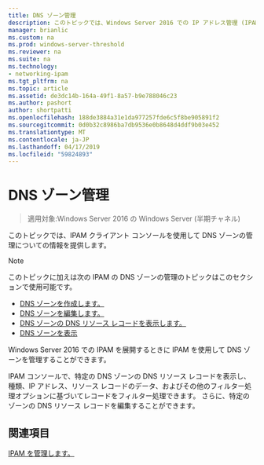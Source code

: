 ```yaml
---
title: DNS ゾーン管理
description: このトピックでは、Windows Server 2016 での IP アドレス管理 (IPAM) の管理ガイドの一部です。
manager: brianlic
ms.custom: na
ms.prod: windows-server-threshold
ms.reviewer: na
ms.suite: na
ms.technology:
- networking-ipam
ms.tgt_pltfrm: na
ms.topic: article
ms.assetid: de3dc14b-164a-49f1-8a57-b9e788046c23
ms.author: pashort
author: shortpatti
ms.openlocfilehash: 188de3884a31e1da977257fde6c5f8be905891f2
ms.sourcegitcommit: 0d0b32c8986ba7db9536e0b8648d4ddf9b03e452
ms.translationtype: MT
ms.contentlocale: ja-JP
ms.lasthandoff: 04/17/2019
ms.locfileid: "59824893"
---
```

# <a name="dns-zone-management"></a>DNS ゾーン管理

>適用対象:Windows Server 2016 の Windows Server (半期チャネル)

このトピックでは、IPAM クライアント コンソールを使用して DNS ゾーンの管理についての情報を提供します。  
  
> [!NOTE]  
> このトピックに加えは次の IPAM の DNS ゾーンの管理のトピックはこのセクションで使用可能です。  
>   
> -   [DNS ゾーンを作成します。](../../technologies/ipam/Create-a-DNS-Zone.md)  
> -   [DNS ゾーンを編集します。](../../technologies/ipam/Edit-a-DNS-Zone.md)  
> -   [DNS ゾーンの DNS リソース レコードを表示します。](../../technologies/ipam/View-DNS-Resource-Records-for-a-DNS-Zone.md)  
> -   [DNS ゾーンを表示](../../technologies/ipam/View-DNS-Zones.md)  
  
Windows Server 2016 での IPAM を展開するときに IPAM を使用して DNS ゾーンを管理することができます。  
  
IPAM コンソールで、特定の DNS ゾーンの DNS リソース レコードを表示し、種類、IP アドレス、リソース レコードのデータ、およびその他のフィルター処理オプションに基づいてレコードをフィルター処理できます。 さらに、特定のゾーンの DNS リソース レコードを編集することができます。  
  
## <a name="see-also"></a>関連項目  
[IPAM を管理します。](Manage-IPAM.md)  
  


